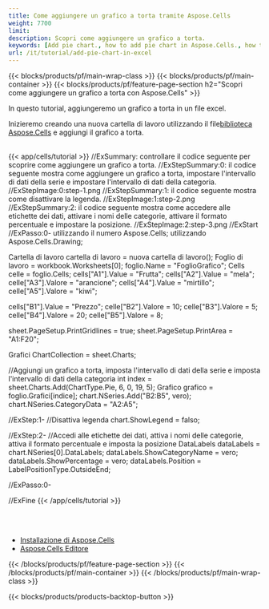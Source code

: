 ```yaml
---
title: Come aggiungere un grafico a torta tramite Aspose.Cells
weight: 7700
limit:
description: Scopri come aggiungere un grafico a torta.
keywords: [Add pie chart., how to add pie chart in Aspose.Cells., how to add pie chart using Aspose.Cells]
url: /it/tutorial/add-pie-chart-in-excel
---
```

{{< blocks/products/pf/main-wrap-class >}}
{{< blocks/products/pf/main-container >}}
{{< blocks/products/pf/feature-page-section h2="Scopri come aggiungere un grafico a torta con Aspose.Cells" >}}

<p>
In questo tutorial, aggiungeremo un grafico a torta in un file excel.
</p>

<p>
 Inizieremo creando una nuova cartella di lavoro utilizzando il file<a href="https://www.nuget.org/packages/Aspose.Cells">biblioteca Aspose.Cells</a> e aggiungi il grafico a torta.
</p>

<br />
{{< app/cells/tutorial >}}
//ExSummary: controllare il codice seguente per scoprire come aggiungere un grafico a torta.
//ExStepSummary:0: il codice seguente mostra come aggiungere un grafico a torta, impostare l'intervallo di dati della serie e impostare l'intervallo di dati della categoria.
//ExStepImage:0:step-1.png
//ExStepSummary:1: il codice seguente mostra come disattivare la legenda.
//ExStepImage:1:step-2.png
//ExStepSummary:2: il codice seguente mostra come accedere alle etichette dei dati, attivare i nomi delle categorie, attivare il formato percentuale e impostare la posizione.
//ExStepImage:2:step-3.png
//ExStart
//ExPasso:0-
utilizzando il numero Aspose.Cells;
utilizzando Aspose.Cells.Drawing;

Cartella di lavoro cartella di lavoro = nuova cartella di lavoro();
Foglio di lavoro = workbook.Worksheets[0];
foglio.Name = "FoglioGrafico";
Cells celle = foglio.Cells;
cells["A1"].Value = "Frutta";
cells["A2"].Value = "mela";
celle["A3"].Valore = "arancione";
cells["A4"].Value = "mirtillo";
celle["A5"].Valore = "kiwi";

cells["B1"].Value = "Prezzo";
celle["B2"].Valore = 10;
celle["B3"].Valore = 5;
celle["B4"].Valore = 20;
celle["B5"].Valore = 8;

sheet.PageSetup.PrintGridlines = true;
sheet.PageSetup.PrintArea = "A1:F20";

Grafici ChartCollection = sheet.Charts;

//Aggiungi un grafico a torta, imposta l'intervallo di dati della serie e imposta l'intervallo di dati della categoria
int index = sheet.Charts.Add(ChartType.Pie, 6, 0, 19, 5);
Grafico grafico = foglio.Grafici[indice];
chart.NSeries.Add("B2:B5", vero);
chart.NSeries.CategoryData = "A2:A5";

//ExStep:1-
//Disattiva legenda
chart.ShowLegend = falso;

//ExStep:2-
//Accedi alle etichette dei dati, attiva i nomi delle categorie, attiva il formato percentuale e imposta la posizione
DataLabels dataLabels = chart.NSeries[0].DataLabels;
dataLabels.ShowCategoryName = vero;
dataLabels.ShowPercentage = vero;
dataLabels.Position = LabelPositionType.OutsideEnd;

//ExPasso:0-

//ExFine
{{< /app/cells/tutorial >}}
<br />

<br />
<br />
<div class="code-sample">
    <ul class="link-list">
        <li class="link-item"><a href="https://docs.aspose.com/cells/net/installation/">Installazione di Aspose.Cells</a></li>
        <li class="link-item"><a href="https://products.aspose.app/cells/editor/">Aspose.Cells Editore</a></li>
    </ul>
</div>

{{< /blocks/products/pf/feature-page-section >}}
{{< /blocks/products/pf/main-container >}}
{{< /blocks/products/pf/main-wrap-class >}}

{{< blocks/products/products-backtop-button >}}